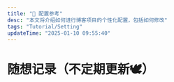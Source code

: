 ```yaml
---
title: "🎨 配置参考"
desc: "本文将介绍如何进行博客项目的个性化配置，包括如何修改"
tags: "Tutorial/Setting"
updateTime: "2025-01-10 09:55:40"
---
```


# 随想记录（不定期更新🕊️）

